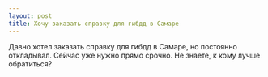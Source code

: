 ```yaml
---
layout: post 
title: Хочу заказать справку для гибдд в Самаре 
--- 
```

Давно хотел заказать справку для гибдд в Самаре, но постоянно откладывал. Сейчас уже нужно прямо срочно. Не знаете, к кому лучше обратиться?